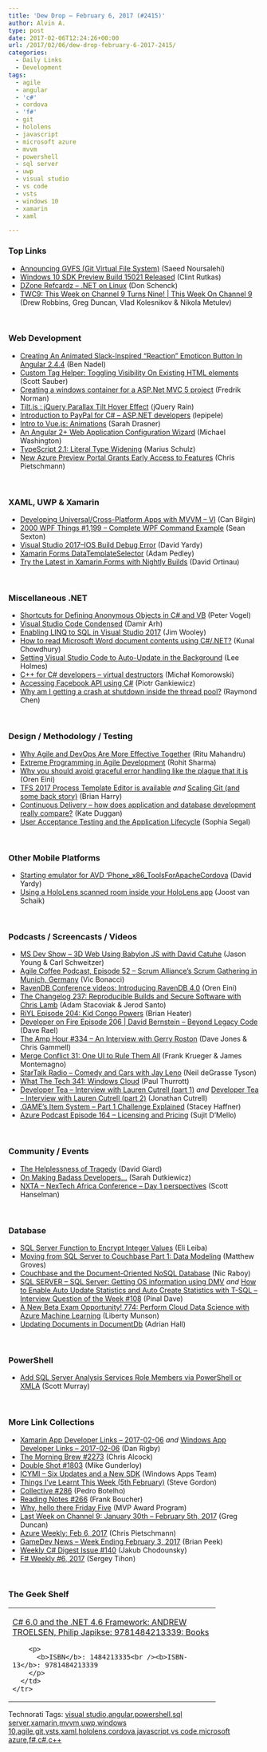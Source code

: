 ```yaml
---
title: 'Dew Drop – February 6, 2017 (#2415)'
author: Alvin A.
type: post
date: 2017-02-06T12:24:26+00:00
url: /2017/02/06/dew-drop-february-6-2017-2415/
categories:
  - Daily Links
  - Development
tags:
  - agile
  - angular
  - 'c#'
  - cordova
  - 'f#'
  - git
  - hololens
  - javascript
  - microsoft azure
  - mvvm
  - powershell
  - sql server
  - uwp
  - visual studio
  - vs code
  - vsts
  - windows 10
  - xamarin
  - xaml

---
```

### <a name="top"></a>Top Links

  * <a href="https://blogs.msdn.microsoft.com/visualstudioalm/2017/02/03/announcing-gvfs-git-virtual-file-system/" target="_blank">Announcing GVFS (Git Virtual File System)</a> (Saeed Noursalehi)
  * <a href="http://blogs.windows.com/buildingapps/2017/02/03/windows-10-sdk-preview-build-15021-released/?WT.mc_id=DX_MVP4025064" target="_blank">Windows 10 SDK Preview Build 15021 Released</a> (Clint Rutkas)
  * <a href="https://dzone.com/refcardz/net-on-linux?utm_medium=feed&utm_source=feedpress.me&utm_campaign=Feed%3A+dzone%2Fpublications" target="_blank">DZone Refcardz &#8211; .NET on Linux</a> (Don Schenck)
  * <a href="https://channel9.msdn.com/Shows/This+Week+On+Channel+9/TWC9-Channel-9-Turns-Nine?WT.mc_id=DX_MVP4025064" target="_blank">TWC9: This Week on Channel 9 Turns Nine! | This Week On Channel 9</a> (Drew Robbins, Greg Duncan, Vlad Kolesnikov & Nikola Metulev)

&nbsp;

### <a name="web"></a>Web Development

  * <a href="https://www.bennadel.com/blog/3220-creating-an-animated-slack-inspired-reaction-emoticon-button-in-angular-2-4-4.htm" target="_blank">Creating An Animated Slack-Inspired &#8220;Reaction&#8221; Emoticon Button In Angular 2.4.4</a> (Ben Nadel)
  * <a href="https://scottsauber.com/2017/01/02/custom-tag-helper-toggling-visibility-on-existing-html-elements/" target="_blank">Custom Tag Helper: Toggling Visibility On Existing HTML elements</a> (Scott Sauber)
  * <a href="http://weblogs.asp.net:80/fredriknormen/creating-a-windows-container-for-a-asp-net-mvc-5-project?WT.mc_id=DX_MVP4025064" target="_blank">Creating a windows container for a ASP.Net MVC 5 project</a> (Fredrik Norman)
  * <a href="http://feedproxy.google.com/~r/Jqueryrain/~3/CKDnGmm5cn0/" target="_blank">Tilt.js : jQuery Parallax Tilt Hover Effect</a> (jQuery Rain)
  * <a href="https://www.codeproject.com/Articles/42894/Introduction-to-PayPal-for-C-ASP-NET-developers" target="_blank">Introduction to PayPal for C# &#8211; ASP.NET developers</a> (lepipele)
  * <a href="https://css-tricks.com/intro-to-vue-5-animations/" target="_blank">Intro to Vue.js: Animations</a> (Sarah Drasner)
  * <a href="http://lightswitchhelpwebsite.com/Blog/tabid/61/EntryId/3301/An-Angular-2-Web-Application-Configuration-Wizard.aspx" target="_blank">An Angular 2+ Web Application Configuration Wizard</a> (Michael Washington)
  * <a href="http://feedproxy.google.com/~r/mariusschulz/~3/GuP1voCtDM4/typescript-2-1-literal-type-widening" target="_blank">TypeScript 2.1: Literal Type Widening</a> (Marius Schulz)
  * <a href="https://buildazure.com/2017/02/03/new-azure-preview-portal-grants-early-access-to-features/" target="_blank">New Azure Preview Portal Grants Early Access to Features</a> (Chris Pietschmann)

&nbsp;

### <a name="silverlight"></a>XAML, UWP & Xamarin

  * <a href="https://canbilgin.wordpress.com/2017/02/04/developing-universalcross-platform-apps-with-mvvm-vi/" target="_blank">Developing Universal/Cross-Platform Apps with MVVM – VI</a> (Can Bilgin)
  * <a href="https://wpf.2000things.com/2017/02/04/1199-complete-wpf-command-example/" target="_blank">2000 WPF Things #1,199 – Complete WPF Command Example</a> (Sean Sexton)
  * <a href="http://feedproxy.google.com/~r/davidyardy/~3/1GBO71h2C2U/" target="_blank">Visual Studio 2017–IOS Build Debug Error</a> (David Yardy)
  * <a href="https://xamarinhelp.com/xamarin-forms-datatemplateselector/" target="_blank">Xamarin Forms DataTemplateSelector</a> (Adam Pedley)
  * <a href="https://blog.xamarin.com/try-the-latest-in-xamarin-forms-with-nightly-builds/" target="_blank">Try the Latest in Xamarin.Forms with Nightly Builds</a> (David Ortinau)

&nbsp;

### <a name="dotnet"></a>Miscellaneous .NET

  * <a href="https://visualstudiomagazine.com/articles/2017/02/03/tip-shortcut-define-anon-objects-csharp-vb.aspx" target="_blank">Shortcuts for Defining Anonymous Objects in C# and VB</a> (Peter Vogel)
  * <a href="http://feedproxy.google.com/~r/netCurryRecentArticles/~3/RLLzfbK-p3A/ShowArticle.aspx" target="_blank">Visual Studio Code Condensed</a> (Damir Arh)
  * <a href="http://feedproxy.google.com/~r/thinqlinq/rss/~3/FK8IKB1NyWA/Enabling-LINQ-to-SQL-in-Visual-Studio-2017" target="_blank">Enabling LINQ to SQL in Visual Studio 2017</a> (Jim Wooley)
  * <a href="http://feedproxy.google.com/~r/kunal2383/~3/Yorw50xGscM/how-to-read-microsoft-word-document.html" target="_blank">How to read Microsoft Word document contents using C#/.NET?</a> (Kunal Chowdhury)
  * <a href="http://www.leeholmes.com/blog/2017/02/03/setting-visual-studio-code-to-auto-update-in-the-background/" target="_blank">Setting Visual Studio Code to Auto-Update in the Background</a> (Lee Holmes)
  * <a href="http://feedproxy.google.com/~r/BlogMichalaKomorowskiego/~3/deQ221xb31w/c-for-c-developers-virtual-destructors.html" target="_blank">C++ for C# developers &#8211; virtual destructors</a> (Michał Komorowski)
  * <a href="http://piotrgankiewicz.com/2017/02/06/accessing-facebook-api-using-c/" target="_blank">Accessing Facebook API using C#</a> (Piotr Gankiewicz)
  * <a href="https://blogs.msdn.microsoft.com/oldnewthing/20170203-00/?p=95345" target="_blank">Why am I getting a crash at shutdown inside the thread pool?</a> (Raymond Chen)

&nbsp;

### <a name="design"></a>Design / Methodology / Testing

  * <a href="https://dzone.com/articles/why-agile-and-devops-together-are-far-more-effecti?utm_medium=feed&utm_source=feedpress.me&utm_campaign=Feed%3A+dzone%2Fagile" target="_blank">Why Agile and DevOps Are More Effective Together</a> (Ritu Mahandru)
  * <a href="https://dzone.com/articles/extreme-programming-in-agile-development?utm_medium=feed&utm_source=feedpress.me&utm_campaign=Feed%3A+dzone%2Fagile" target="_blank">Extreme Programming in Agile Development</a> (Rohit Sharma)
  * <a href="http://feedproxy.google.com/~r/AyendeRahien/~3/Fha5pDtREFs/why-you-should-avoid-graceful-error-handling-like-the-plague-that-it-is" target="_blank">Why you should avoid graceful error handling like the plague that it is</a> (Oren Eini)
  * <a href="https://blogs.msdn.microsoft.com/bharry/2017/02/03/tfs-2017-process-template-editor-is-available/" target="_blank">TFS 2017 Process Template Editor is available</a> _and_ <a href="https://blogs.msdn.microsoft.com/bharry/2017/02/03/scaling-git-and-some-back-story/" target="_blank">Scaling Git (and some back story)</a> (Brian Harry)
  * <a href="http://www.red-gate.com/blog/database-lifecycle-management/continuous-delivery-and-the-database" target="_blank">Continuous Delivery – how does application and database development really compare?</a> (Kate Duggan)
  * <a href="https://www.simple-talk.com/dotnet/net-development/user-acceptance-testing-application-lifecycle/" target="_blank">User Acceptance Testing and the Application Lifecycle</a> (Sophia Segal)

&nbsp;

### <a name="mobile"></a>Other Mobile Platforms

  * <a href="http://feedproxy.google.com/~r/davidyardy/~3/Vqgwjm9QiWc/" target="_blank">Starting emulator for AVD &#8216;Phone_x86_ToolsForApacheCordova</a> (David Yardy)
  * <a href="http://feedproxy.google.com/~r/blogspot/dotnetbyexample/~3/OrPjeJXY-ko/using-hololens-scanned-room-inside-your.html" target="_blank">Using a HoloLens scanned room inside your HoloLens app</a> (Joost van Schaik)

&nbsp;

### <a name="podcasts"></a>Podcasts / Screencasts / Videos

  * <a href="http://msdevshow.com/2017/02/3d-web-using-babylon-js-with-david-catuhe/" target="_blank">MS Dev Show &#8211; 3D Web Using Babylon JS with David Catuhe</a> (Jason Young & Carl Schweitzer)
  * <a href="http://agilecoffee.com/episode52/" target="_blank">Agile Coffee Podcast, Episode 52 &#8211; Scrum Alliance’s Scrum Gathering in Munich, Germany</a> (Vic Bonacci)
  * <a href="http://feedproxy.google.com/~r/AyendeRahien/~3/0nEYjlamhzk/ravendb-conference-videos-introducing-ravendb-4-0" target="_blank">RavenDB Conference videos: Introducing RavenDB 4.0</a> (Oren Eini)
  * <a href="https://changelog.com/podcast/237" target="_blank">The Changelog 237: Reproducible Builds and Secure Software with Chris Lamb</a> (Adam Stacoviak & Jerod Santo)
  * <a href="http://riyl.podbean.com/e/episode-204-kid-congo-powers/" target="_blank">RiYL Episode 204: Kid Congo Powers</a> (Brian Heater)
  * <a href="http://developeronfire.com/podcast/episode-206-david-bernstein-beyond-legacy-code" target="_blank">Developer on Fire Episode 206 | David Bernstein &#8211; Beyond Legacy Code</a> (Dave Rael)
  * <a href="http://feedproxy.google.com/~r/TheAmpHour/~3/Hivg9aQU608/" target="_blank">The Amp Hour #334 – An Interview with Gerry Roston</a> (Dave Jones & Chris Gammell)
  * <a href="http://www.mergeconflict.fm/merge-conflict-31-the-one-with-no-conflicts" target="_blank">Merge Conflict 31: One UI to Rule Them All</a> (Frank Krueger & James Montemagno)
  * <a href="https://soundcloud.com/startalk/comedy-and-cars-with-jay-leno" target="_blank">StarTalk Radio &#8211; Comedy and Cars with Jay Leno</a> (Neil deGrasse Tyson)
  * <a href="https://www.thurrott.com/podcasts/what-the-tech/89855/tech-341-windows-cloud" target="_blank">What The Tech 341: Windows Cloud</a> (Paul Thurrott)
  * <a href="http://feedproxy.google.com/~r/DeveloperTea/~3/WChxiN0xYmo/59299-interview-with-lauren-cutrell-part-1" target="_blank">Developer Tea &#8211; Interview with Lauren Cutrell (part 1)</a> _and_ <a href="http://feedproxy.google.com/~r/DeveloperTea/~3/xgdPzgw8yw8/59301-interview-with-lauren-cutrell-part-2" target="_blank">Developer Tea &#8211; Interview with Lauren Cutrell (part 2)</a> (Jonathan Cutrell)
  * <a href="https://blogs.msdn.microsoft.com/dotnet/2017/02/03/games-item-system-part-1-challenge-explained/" target="_blank">.GAME’s Item System – Part 1 Challenge Explained</a> (Stacey Haffner)
  * <a href="http://azpodcast.azurewebsites.net/post/Episode-164-Licensing-and-Pricing" target="_blank">Azure Podcast Episode 164 &#8211; Licensing and Pricing</a> (Sujit D&#8217;Mello)

&nbsp;

### <a name="events"></a>Community / Events

  * <a href="http://DavidGiard.com/2017/02/04/TheHelplessnessOfTragedy.aspx" target="_blank">The Helplessness of Tragedy</a> (David Giard)
  * <a href="http://www.codinggeekette.com/on-making-badass-developers/" target="_blank">On Making Badass Developers…</a> (Sarah Dutkiewicz)
  * <a href="http://feeds.hanselman.com/~/267061186/0/scotthanselman~NXTA-NexTech-Africa-Conference-Day-perspectives.aspx" target="_blank">NXTA &#8211; NexTech Africa Conference &#8211; Day 1 perspectives</a> (Scott Hanselman)

&nbsp;

### <a name="sql"></a>Database

  * <a href="http://feedproxy.google.com/~r/MSSQLTips-LatestSqlServerTips/~3/uk9MR1uUHRI/tip.asp" target="_blank">SQL Server Function to Encrypt Integer Values</a> (Eli Leiba)
  * <a href="http://blog.couchbase.com/2017/february/moving-from-sql-server-to-couchbase-part-1-data-modeling" target="_blank">Moving from SQL Server to Couchbase Part 1: Data Modeling</a> (Matthew Groves)
  * <a href="http://blog.couchbase.com/2017/february/couchbase-and-the-document-oriented-nosql-database" target="_blank">Couchbase and the Document-Oriented NoSQL Database</a> (Nic Raboy)
  * <a href="https://blog.sqlauthority.com/2017/02/06/sql-server-sql-server-getting-os-information-using-dmv/" target="_blank">SQL SERVER – SQL Server: Getting OS information using DMV</a> _and_ <a href="https://blog.sqlauthority.com/2017/02/05/enable-auto-update-statistics-auto-create-statistics-t-sql-interview-question-week-108/" target="_blank">How to Enable Auto Update Statistics and Auto Create Statistics with T-SQL – Interview Question of the Week #108</a> (Pinal Dave)
  * <a href="https://borntolearn.mslearn.net/b/weblog/posts/a-new-beta-exam-opportunity-774-perform-cloud-data-science-with-azure-machine-learning" target="_blank">A New Beta Exam Opportunity! 774: Perform Cloud Data Science with Azure Machine Learning</a> (Liberty Munson)
  * <a href="https://shellmonger.com/2017/02/02/updating-documents-in-documentdb/" target="_blank">Updating Documents in DocumentDb</a> (Adrian Hall)

&nbsp;

### <a name="ps"></a>PowerShell

  * <a href="http://feedproxy.google.com/~r/MSSQLTips-LatestSqlServerTips/~3/M4QVRE-V9vw/tip.asp" target="_blank">Add SQL Server Analysis Services Role Members via PowerShell or XMLA</a> (Scott Murray)

&nbsp;

### <a name="links"></a>More Link Collections

  * <a href="http://allaboutxamarin.com/2017/02/xamarin-app-developer-links-2017-02-06/" target="_blank">Xamarin App Developer Links &#8211; 2017-02-06</a> _and_ <a href="http://windowsappdev.com/2017/02/windows-app-developer-links-2017-02-06/" target="_blank">Windows App Developer Links &#8211; 2017-02-06</a> (Dan Rigby)
  * <a href="http://feedproxy.google.com/~r/ReflectivePerspective/~3/8pPezjuXeYI/" target="_blank">The Morning Brew #2273</a> (Chris Alcock)
  * <a href="http://afreshcup.com/home/2017/2/6/double-shot-1803.html" target="_blank">Double Shot #1803</a> (Mike Gunderloy)
  * <a href="http://blogs.windows.com/buildingapps/2017/02/03/icymi-six-updates-new-sdk/?WT.mc_id=DX_MVP4025064" target="_blank">ICYMI – Six Updates and a New SDK</a> (Windows Apps Team)
  * <a href="https://www.stevejgordon.co.uk/things-ive-learnt-week-5th-february" target="_blank">Things I’ve Learnt This Week (5th February)</a> (Steve Gordon)
  * <a href="http://feedproxy.google.com/~r/tympanus/~3/TND6nq1hSdg/" target="_blank">Collective #286</a> (Pedro Botelho)
  * <a href="http://www.frankysnotes.com/2017/02/reading-notes-266.html" target="_blank">Reading Notes #266</a> (Frank Boucher)
  * <a href="https://blogs.msdn.microsoft.com/mvpawardprogram/2017/02/03/friday-five-feb-3/" target="_blank">Why, hello there Friday Five</a> (MVP Award Program)
  * <a href="https://channel9.msdn.com/Blogs/C9Team/Last-Week-on-Channel-9-January-30th-February-5th-2017?WT.mc_id=DX_MVP4025064" target="_blank">Last Week on Channel 9: January 30th &#8211; February 5th, 2017</a> (Greg Duncan)
  * <a href="https://buildazure.com/2017/02/06/azure-weekly-feb-6-2017/" target="_blank">Azure Weekly: Feb 6, 2017</a> (Chris Pietschmann)
  * <a href="http://feedproxy.google.com/~r/BrianPeek/~3/bPKVzpIzR2g/post.aspx" target="_blank">GameDev News &#8211; Week Ending February 3, 2017</a> (Brian Peek)
  * <a href="http://feedproxy.google.com/~r/digest-csharp/~3/lLmrc_dcsL4/140" target="_blank">Weekly C# Digest Issue #140</a> (Jakub Chodounsky)
  * <a href="https://sergeytihon.wordpress.com/2017/02/04/f-weekly-6-2017/" target="_blank">F# Weekly #6, 2017</a> (Sergey Tihon)

&nbsp;

### <a name="shelf"></a>The Geek Shelf

<div id="scid:7dc1bd33-94bd-46fd-a20b-0131235bcd47:ef101fe0-8815-45b8-a7fe-41a541ae0efd" class="wlWriterEditableSmartContent" style="float: none; padding-bottom: 0px; padding-top: 0px; padding-left: 0px; margin: 0px; display: inline; padding-right: 0px">
  <table cellspacing="0" cellpadding="2" width="400" border="0" unselectable="on">
    <tr>
      <td valign="top" width="400">
        <p>
          <a title="C# 6.0 and the .NET 4.6 Framework: ANDREW TROELSEN, Philip Japikse: 9781484213339: Books" href="http://www.amazon.com/exec/obidos/ASIN/1484213335/amavin-20">C# 6.0 and the .NET 4.6 Framework: ANDREW TROELSEN, Philip Japikse: 9781484213339: Books</a>
        </p>
        
        <p>
          <b>ISBN</b>: 1484213335<br /><b>ISBN-13</b>: 9781484213339
        </p>
      </td>
    </tr>
  </table>
</div>

<div id="scid:77ECF5F8-D252-44F5-B4EB-D463C5396A79:ab802073-40b6-4e49-8f79-78487e5dfe99" class="wlWriterEditableSmartContent" style="float: none; padding-bottom: 0px; padding-top: 0px; padding-left: 0px; margin: 0px; display: inline; padding-right: 0px">
  Technorati Tags: <a href="http://technorati.com/tags/visual+studio" rel="tag">visual studio</a>,<a href="http://technorati.com/tags/angular" rel="tag">angular</a>,<a href="http://technorati.com/tags/powershell" rel="tag">powershell</a>,<a href="http://technorati.com/tags/sql+server" rel="tag">sql server</a>,<a href="http://technorati.com/tags/xamarin" rel="tag">xamarin</a>,<a href="http://technorati.com/tags/mvvm" rel="tag">mvvm</a>,<a href="http://technorati.com/tags/uwp" rel="tag">uwp</a>,<a href="http://technorati.com/tags/windows+10" rel="tag">windows 10</a>,<a href="http://technorati.com/tags/agile" rel="tag">agile</a>,<a href="http://technorati.com/tags/git" rel="tag">git</a>,<a href="http://technorati.com/tags/vsts" rel="tag">vsts</a>,<a href="http://technorati.com/tags/xaml" rel="tag">xaml</a>,<a href="http://technorati.com/tags/hololens" rel="tag">hololens</a>,<a href="http://technorati.com/tags/cordova" rel="tag">cordova</a>,<a href="http://technorati.com/tags/javascript" rel="tag">javascript</a>,<a href="http://technorati.com/tags/vs+code" rel="tag">vs code</a>,<a href="http://technorati.com/tags/microsoft+azure" rel="tag">microsoft azure</a>,<a href="http://technorati.com/tags/f%23" rel="tag">f#</a>,<a href="http://technorati.com/tags/c%23" rel="tag">c#</a>,<a href="http://technorati.com/tags/c%2b%2b" rel="tag">c++</a>
</div>